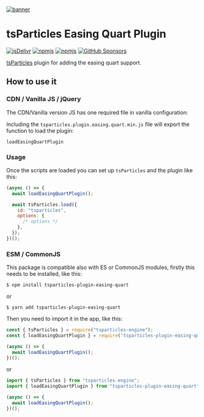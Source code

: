 [![banner](https://particles.js.org/images/banner3.png)](https://particles.js.org)

# tsParticles Easing Quart Plugin

[![jsDelivr](https://data.jsdelivr.com/v1/package/npm/tsparticles-plugin-easing-quart/badge)](https://www.jsdelivr.com/package/npm/tsparticles-plugin-easing-quart)
[![npmjs](https://badge.fury.io/js/tsparticles-plugin-easing-quart.svg)](https://www.npmjs.com/package/tsparticles-plugin-easing-quart)
[![npmjs](https://img.shields.io/npm/dt/tsparticles-plugin-easing-quart)](https://www.npmjs.com/package/tsparticles-plugin-easing-quart) [![GitHub Sponsors](https://img.shields.io/github/sponsors/matteobruni)](https://github.com/sponsors/matteobruni)

[tsParticles](https://github.com/matteobruni/tsparticles) plugin for adding the easing quart support.

## How to use it

### CDN / Vanilla JS / jQuery

The CDN/Vanilla version JS has one required file in vanilla configuration:

Including the `tsparticles.plugin.easing.quart.min.js` file will export the function to load the plugin:

```text
loadEasingQuartPlugin
```

### Usage

Once the scripts are loaded you can set up `tsParticles` and the plugin like this:

```javascript
(async () => {
  await loadEasingQuartPlugin();

  await tsParticles.load({
    id: "tsparticles",
    options: {
      /* options */
    },
  });
})();
```

### ESM / CommonJS

This package is compatible also with ES or CommonJS modules, firstly this needs to be installed, like this:

```shell
$ npm install tsparticles-plugin-easing-quart
```

or

```shell
$ yarn add tsparticles-plugin-easing-quart
```

Then you need to import it in the app, like this:

```javascript
const { tsParticles } = require("tsparticles-engine");
const { loadEasingQuartPlugin } = require("tsparticles-plugin-easing-quart");

(async () => {
  await loadEasingQuartPlugin();
})();
```

or

```javascript
import { tsParticles } from "tsparticles-engine";
import { loadEasingQuartPlugin } from "tsparticles-plugin-easing-quart";

(async () => {
  await loadEasingQuartPlugin();
})();
```
